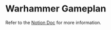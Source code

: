# Warhammer Gameplan

Refer to the [Notion Doc](https://www.notion.so/hamgames/Warhammer-Gameplan-44f28933c8e04718b88b9a04ef6f4670) for more information.
